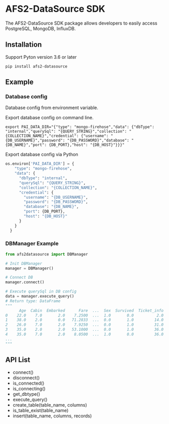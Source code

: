 # AFS2-DataSource SDK
The AFS2-DataSource SDK package allows developers to easily access PostgreSQL, MongoDB, InfluxDB.

## Installation
Support Pyton version 3.6 or later
```
pip install afs2-datasource
```

## Example
### Database config
Database config from environment variable.

Export database config on command line.
```base
export PAI_DATA_DIR="{"type": "mongo-firehose","data": {"dbType": "internal","querySql": "{QUERY_STRING}","collection": "{COLLECTION_NAME}","credential": {"username": "{DB_USERNAME}","password": "{DB_PASSWORD}","database": "{DB_NAME}","port": {DB_PORT},"host": "{DB_HOST}"}}}"
```

Export database config via Python
```python
os.environ['PAI_DATA_DIR'] = {
    "type": "mongo-firehose",
    "data": {
      "dbType": "internal",
      "querySql": "{QUERY_STRING}",
      "collection": "{COLLECTION_NAME}",
      "credential": {
        "username": "{DB_USERNAME}",
        "password": "{DB_PASSWORD}",
        "database": "{DB_NAME}",
        "port": {DB_PORT},
        "host": "{DB_HOST}"
      }
    }
  }
```

### DBManager Example
```python
from afs2datasource import DBManager

# Init DBManager
manager = DBManager()

# Connect DB
manager.connect()

# Execute querySql in DB config
data = manager.execute_query()
# Return type: DataFrame 
"""
      Age  Cabin  Embarked      Fare  ...  Sex  Survived  Ticket_info  Title2
0    22.0    7.0       2.0    7.2500  ...  1.0       0.0          2.0     2.0
1    38.0    2.0       0.0   71.2833  ...  0.0       1.0         14.0     3.0
2    26.0    7.0       2.0    7.9250  ...  0.0       1.0         31.0     1.0
3    35.0    2.0       2.0   53.1000  ...  0.0       1.0         36.0     3.0
4    35.0    7.0       2.0    8.0500  ...  1.0       0.0         36.0     2.0
...
"""

```

## API List
+ connect()
+ disconnect()
+ is_connected()
+ is_connecting()
+ get_dbtype()
+ execute_query()
+ create_table(table_name, columns)
+ is_table_exist(table_name)
+ insert(table_name, columns, records)